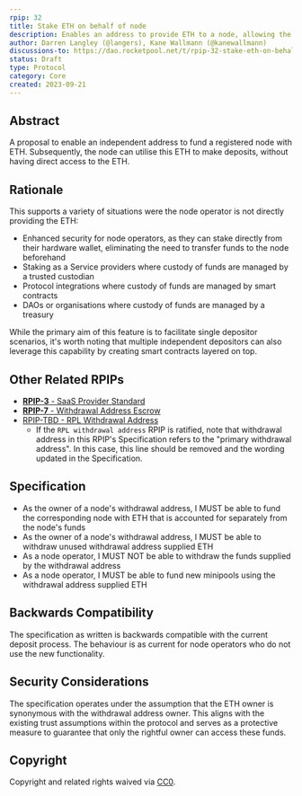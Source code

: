 ```yaml
---
rpip: 32
title: Stake ETH on behalf of node
description: Enables an address to provide ETH to a node, allowing the node to make deposits using the provided ETH.
author: Darren Langley (@langers), Kane Wallmann (@kanewallmann)
discussions-to: https://dao.rocketpool.net/t/rpip-32-stake-eth-on-behalf-of-node/2252
status: Draft
type: Protocol
category: Core
created: 2023-09-21
---
```


## Abstract
A proposal to enable an independent address to fund a registered node with ETH. Subsequently, the node can utilise this ETH to make deposits, without having direct access to the ETH.

## Rationale
This supports a variety of situations were the node operator is not directly providing the ETH:
- Enhanced security for node operators, as they can stake directly from their hardware wallet, eliminating the need to transfer funds to the node beforehand
- Staking as a Service providers where custody of funds are managed by a trusted custodian
- Protocol integrations where custody of funds are managed by smart contracts
- DAOs or organisations where custody of funds are managed by a treasury

While the primary aim of this feature is to facilitate single depositor scenarios, it's worth noting that multiple independent depositors can also leverage this capability by creating smart contracts layered on top.

## Other Related RPIPs
- [**RPIP-3** - SaaS Provider Standard](./RPIP-3.md)
- [**RPIP-7** - Withdrawal Address Escrow](./RPIP-7.md)
- [RPIP-TBD - RPL Withdrawal Address](./RPIP-31.md)
  - If the `RPL withdrawal address` RPIP is ratified, note that withdrawal address in this RPIP's Specification refers to the "primary withdrawal address". In this case, this line should be removed and the wording updated in the Specification.

## Specification
- As the owner of a node's withdrawal address, I MUST be able to fund the corresponding node with ETH that is accounted for separately from the node's funds
- As the owner of a node's withdrawal address, I MUST be able to withdraw unused withdrawal address supplied ETH
- As a node operator, I MUST NOT be able to withdraw the funds supplied by the withdrawal address
- As a node operator, I MUST be able to fund new minipools using the withdrawal address supplied ETH

## Backwards Compatibility
The specification as written is backwards compatible with the current deposit process. The behaviour is as current for node operators who do not use the new functionality.

## Security Considerations
The specification operates under the assumption that the ETH owner is synonymous with the withdrawal address owner. This aligns with the existing trust assumptions within the protocol and serves as a protective measure to guarantee that only the rightful owner can access these funds.

## Copyright
Copyright and related rights waived via [CC0](https://creativecommons.org/publicdomain/zero/1.0/).
